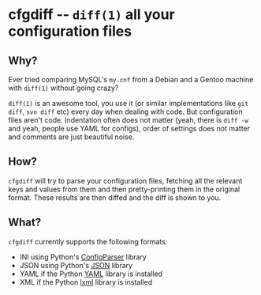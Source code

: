 cfgdiff -- `diff(1)` all your configuration files
=================================================

Why?
----
Ever tried comparing MySQL's `my.cnf` from a Debian and a Gentoo machine
with `diff(1)` without going crazy?

`diff(1)` is an awesome tool, you use it (or similar implementations
like `git diff`, `svn diff` etc) every day when dealing with code.
But configuration files aren't code. Indentation often does not matter
(yeah, there is `diff -w` and yeah, people use YAML for configs), order
of settings does not matter and comments are just beautiful noise.

How?
----
`cfgdiff` will try to parse your configuration files, fetching all the
relevant keys and values from them and then pretty-printing them in the
original format. These results are then diffed and the diff is shown to
you.

What?
-----
`cfgdiff` currently supports the following formats:

- INI using Python's [ConfigParser](http://docs.python.org/library/configparser.html) library
- JSON using Python's [JSON](http://docs.python.org/library/json.html) library
- YAML if the Python [YAML](http://pyyaml.org/) library is installed
- XML if the Python [lxml](http://lxml.de/) library is installed

